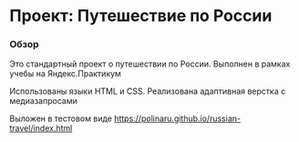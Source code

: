 # Проект: Путешествие по России

### Обзор

Это стандартный проект о путешествии по России. Выполнен в рамках учебы на Яндекс.Практикум

Использованы языки HTML и CSS. Реализована адаптивная верстка с медиазапросами

Выложен в тестовом виде https://polinaru.github.io/russian-travel/index.html
